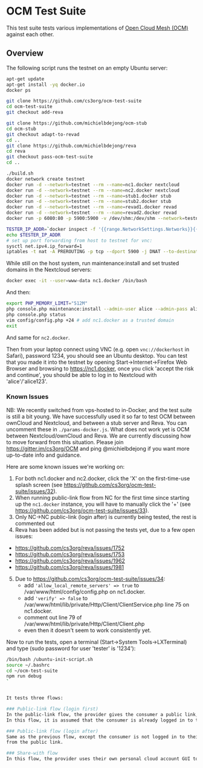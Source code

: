 # OCM Test Suite
This test suite tests various implementations of [Open Cloud Mesh (OCM)](https://github.com/cs3org/OCM-API) against each other.

## Overview
The following script runs the testnet on an empty Ubuntu server:
```sh
apt-get update
apt-get install -yq docker.io
docker ps

git clone https://github.com/cs3org/ocm-test-suite
cd ocm-test-suite
git checkout add-reva

git clone https://github.com/michielbdejong/ocm-stub
cd ocm-stub
git checkout adapt-to-revad
cd ..
git clone https://github.com/michielbdejong/reva
cd reva
git checkout pass-ocm-test-suite
cd ..

./build.sh
docker network create testnet
docker run -d --network=testnet --rm --name=nc1.docker nextcloud
docker run -d --network=testnet --rm --name=nc2.docker nextcloud
docker run -d --network=testnet --rm --name=stub1.docker stub
docker run -d --network=testnet --rm --name=stub2.docker stub
docker run -d --network=testnet --rm --name=revad1.docker revad
docker run -d --network=testnet --rm --name=revad2.docker revad
docker run -p 6080:80 -p 5900:5900 -v /dev/shm:/dev/shm --network=testnet --name=tester -d --cap-add=SYS_ADMIN tester

TESTER_IP_ADDR=`docker inspect -f '{{range.NetworkSettings.Networks}}{{.IPAddress}}{{end}}' tester`
echo $TESTER_IP_ADDR
# set up port forwarding from host to testnet for vnc:
sysctl net.ipv4.ip_forward=1
iptables -t nat -A PREROUTING -p tcp --dport 5900 -j DNAT --to-destination $TESTER_IP_ADDR:5900
```

While still on the host system, run maintenance:install and set trusted domains in the Nextcloud servers:
```sh
docker exec -it --user=www-data nc1.docker /bin/bash
```
And then:
```sh
export PHP_MEMORY_LIMIT="512M"
php console.php maintenance:install --admin-user alice --admin-pass alice123
php console.php status
vim config/config.php +24 # add nc1.docker as a trusted domain
exit
```
And same for `nc2.docker`.

Then from your laptop connect using VNC (e.g. open `vnc://dockerhost` in Safari), password 1234, you should see an Ubuntu desktop.
You can test that you made it into the testnet by opening Start->Internet->Firefox Web Browser and browsing to https://nc1.docker, once you
click 'accept the risk and continue', you should be able to log in to Nextcloud with 'alice'/'alice123'.

### Known Issues
NB: We recently switched from vps-hosted to in-Docker, and the test suite is still a bit young.
We have successfully used it so far to test OCM between ownCloud and Nextcloud,
and between a stub server and Reva.
You can uncomment these in `./params-docker.js`.
What does not work yet is OCM between Nextcloud/ownCloud  and Reva. We are currently discussing how to move forward
from this situation. Please join https://gitter.im/cs3org/OCM and ping @michielbdejong if you want more up-to-date info and guidance.

Here are some known issues we're working on:

1. For both nc1.docker and nc2.docker, click the 'X' on the first-time-use splash screen (see https://github.com/cs3org/ocm-test-suite/issues/32).
2. When running public-link flow from NC for the first time since starting up the `nc1.docker` instance, you will have to manually click the '+' (see https://github.com/cs3org/ocm-test-suite/issues/33).
3. Only NC->NC public-link (login after) is currently being tested, the rest is commented out
4. Reva has been added but is not passing the tests yet, due to a few open issues:
  * https://github.com/cs3org/reva/issues/1752
  * https://github.com/cs3org/reva/issues/1753
  * https://github.com/cs3org/reva/issues/1962
  * https://github.com/cs3org/reva/issues/1981
5. Due to https://github.com/cs3org/ocm-test-suite/issues/34:
   * add `'allow_local_remote_servers' => true` to /var/www/html/config/config.php on nc1.docker.
   * add `'verify' => false` to /var/www/html/lib/private/Http/Client/ClientService.php line 75 on nc1.docker.
   * comment out line 79 of /var/www/html/lib/private/Http/Client/Client.php
   * even then it doesn't seem to work consistently yet.

Now to run the tests, open a terminal (Start->System Tools->LXTerminal) and type (sudo password for user 'tester' is '1234'):
```sh
/bin/bash /ubuntu-init-script.sh
source ~/.bashrc
cd ~/ocm-test-suite
npm run debug
`


It tests three flows:

### Public-link flow (login first)
In the public-link flow, the provider gives the consumer a public link, and the consumer clicks 'save to my personal cloud' on there.
In this flow, it is assumed that the consumer is already logged in to their personal cloud account before clicking 'save to my personal cloud' on the public link. After clicking, the consumer is redirected to their personal cloud account GUI, accepts the share, and then leaves it again.

### Public-link flow (login after)
Same as the previous flow, except the consumer is not logged in to their own personal cloud account yet when they get redirected to it
from the public link.

### Share-with flow
In this flow, the provider uses their own personal cloud account GUI to share a resource with the consumer, and the consumer notices this from the notification in their personal cloud acccount GUI, accepts the share, then leaves it again.
